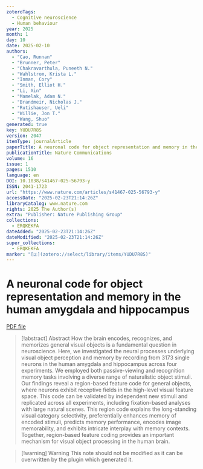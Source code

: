 ```yaml
---
zoteroTags:
  - Cognitive neuroscience
  - Human behaviour
year: 2025
month: 1
day: 10
date: 2025-02-10
authors:
  - "Cao, Runnan"
  - "Brunner, Peter"
  - "Chakravarthula, Puneeth N."
  - "Wahlstrom, Krista L."
  - "Inman, Cory"
  - "Smith, Elliot H."
  - "Li, Xin"
  - "Mamelak, Adam N."
  - "Brandmeir, Nicholas J."
  - "Rutishauser, Ueli"
  - "Willie, Jon T."
  - "Wang, Shuo"
generated: true
key: YUDU7R8S
version: 2047
itemType: journalArticle
paperTitle: A neuronal code for object representation and memory in the human amygdala and hippocampus
publicationTitle: Nature Communications
volume: 16
issue: 1
pages: 1510
language: en
DOI: 10.1038/s41467-025-56793-y
ISSN: 2041-1723
url: "https://www.nature.com/articles/s41467-025-56793-y"
accessDate: "2025-02-23T21:14:26Z"
libraryCatalog: www.nature.com
rights: 2025 The Author(s)
extra: "Publisher: Nature Publishing Group"
collections:
  - ERQKEKFA
dateAdded: "2025-02-23T21:14:26Z"
dateModified: "2025-02-23T21:14:26Z"
super_collections:
  - ERQKEKFA
marker: "[🇿](zotero://select/library/items/YUDU7R8S)"
---
```


# A neuronal code for object representation and memory in the human amygdala and hippocampus

[PDF file](/Papers/PDFs/Cao%20et%20al.%202025undefined%20-%20A%20neuronal%20code%20for%20object%20representation%20and%20memory%20in%20the%20human%20amygdala%20and%20hippocampus.pdf)

> [!abstract] Abstract
> How the brain encodes, recognizes, and memorizes general visual objects is a fundamental question in neuroscience. Here, we investigated the neural processes underlying visual object perception and memory by recording from 3173 single neurons in the human amygdala and hippocampus across four experiments. We employed both passive-viewing and recognition memory tasks involving a diverse range of naturalistic object stimuli. Our findings reveal a region-based feature code for general objects, where neurons exhibit receptive fields in the high-level visual feature space. This code can be validated by independent new stimuli and replicated across all experiments, including fixation-based analyses with large natural scenes. This region code explains the long-standing visual category selectivity, preferentially enhances memory of encoded stimuli, predicts memory performance, encodes image memorability, and exhibits intricate interplay with memory contexts. Together, region-based feature coding provides an important mechanism for visual object processing in the human brain.

>[!warning] Warning
> This note should not be modified as it can be overwritten by the plugin which generated it.

